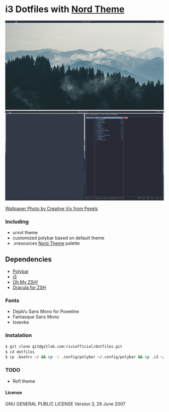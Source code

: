 # i3 Dotfiles with [Nord Theme](https://www.nordtheme.com/)

![](prev1.png)
![](prev2.png)


[Wallpaper Photo by Creative Vix from Pexels](https://www.pexels.com/photo/forest-mountains-fog-clouds-9754/)
### Including
  - urxvt theme
  - customized polybar based on default theme
  - .xresources [Nord Theme](https://www.nordtheme.com/) palette

## Dependencies

- [Polybar](https://polybar.github.io/)
- [i3](https://i3wm.org/)
- [Oh My ZSH!](https://ohmyz.sh/)
- [Dracula for ZSH](https://github.com/dracula/zsh/tree/44e7b24cc9b102ccdbc2fab277dda5b103a5189c)

### Fonts
- DejaVu Sans Mono for Poweline
- Fantasque Sans Mono
- Iosevka

### Instalation
```sh
$ git clone git@gitlab.com:riviofficial/dotfiles.git
$ cd dotfiles
$ cp .bashrc ~/ && cp -r .config/polybar ~/.config/polybar && cp .i3 ~/ && cp .Xresources ~/ && cp .zshrc ~/ 
```

### TODO
- Rofi theme

#### License

GNU GENERAL PUBLIC LICENSE  Version 3, 29 June 2007
